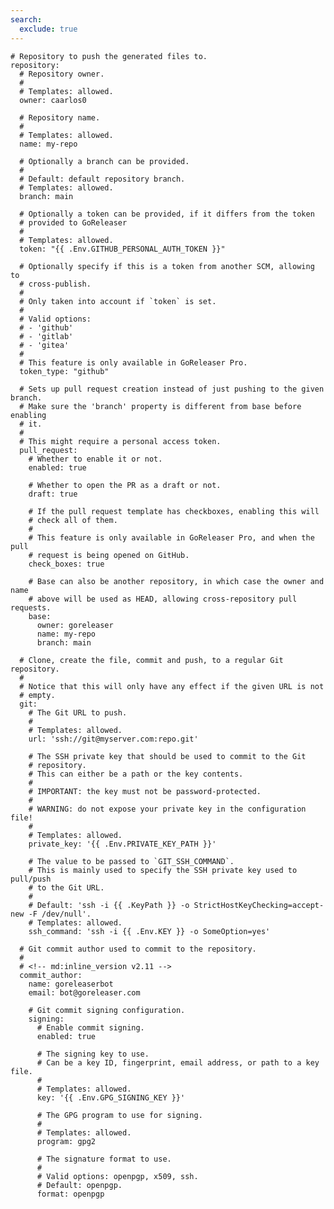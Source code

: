 ```yaml
---
search:
  exclude: true
---
```


    # Repository to push the generated files to.
    repository:
      # Repository owner.
      #
      # Templates: allowed.
      owner: caarlos0

      # Repository name.
      #
      # Templates: allowed.
      name: my-repo

      # Optionally a branch can be provided.
      #
      # Default: default repository branch.
      # Templates: allowed.
      branch: main

      # Optionally a token can be provided, if it differs from the token
      # provided to GoReleaser
      #
      # Templates: allowed.
      token: "{{ .Env.GITHUB_PERSONAL_AUTH_TOKEN }}"

      # Optionally specify if this is a token from another SCM, allowing to
      # cross-publish.
      #
      # Only taken into account if `token` is set.
      #
      # Valid options:
      # - 'github'
      # - 'gitlab'
      # - 'gitea'
      #
      # This feature is only available in GoReleaser Pro.
      token_type: "github"

      # Sets up pull request creation instead of just pushing to the given branch.
      # Make sure the 'branch' property is different from base before enabling
      # it.
      #
      # This might require a personal access token.
      pull_request:
        # Whether to enable it or not.
        enabled: true

        # Whether to open the PR as a draft or not.
        draft: true

        # If the pull request template has checkboxes, enabling this will
        # check all of them.
        #
        # This feature is only available in GoReleaser Pro, and when the pull
        # request is being opened on GitHub.
        check_boxes: true

        # Base can also be another repository, in which case the owner and name
        # above will be used as HEAD, allowing cross-repository pull requests.
        base:
          owner: goreleaser
          name: my-repo
          branch: main

      # Clone, create the file, commit and push, to a regular Git repository.
      #
      # Notice that this will only have any effect if the given URL is not
      # empty.
      git:
        # The Git URL to push.
        #
        # Templates: allowed.
        url: 'ssh://git@myserver.com:repo.git'

        # The SSH private key that should be used to commit to the Git
        # repository.
        # This can either be a path or the key contents.
        #
        # IMPORTANT: the key must not be password-protected.
        #
        # WARNING: do not expose your private key in the configuration file!
        #
        # Templates: allowed.
        private_key: '{{ .Env.PRIVATE_KEY_PATH }}'

        # The value to be passed to `GIT_SSH_COMMAND`.
        # This is mainly used to specify the SSH private key used to pull/push
        # to the Git URL.
        #
        # Default: 'ssh -i {{ .KeyPath }} -o StrictHostKeyChecking=accept-new -F /dev/null'.
        # Templates: allowed.
        ssh_command: 'ssh -i {{ .Env.KEY }} -o SomeOption=yes'

      # Git commit author used to commit to the repository.
      #
      # <!-- md:inline_version v2.11 -->
      commit_author:
        name: goreleaserbot
        email: bot@goreleaser.com

        # Git commit signing configuration.
        signing:
          # Enable commit signing.
          enabled: true

          # The signing key to use.
          # Can be a key ID, fingerprint, email address, or path to a key file.
          #
          # Templates: allowed.
          key: '{{ .Env.GPG_SIGNING_KEY }}'

          # The GPG program to use for signing.
          # 
          # Templates: allowed.
          program: gpg2

          # The signature format to use.
          #
          # Valid options: openpgp, x509, ssh.
          # Default: openpgp.
          format: openpgp
